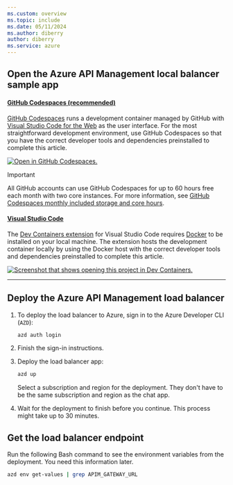 ```yaml
---
ms.custom: overview
ms.topic: include
ms.date: 05/11/2024
ms.author: diberry
author: diberry
ms.service: azure
---
```


## Open the Azure API Management local balancer sample app

#### [GitHub Codespaces (recommended)](#tab/github-codespaces)

[GitHub Codespaces](https://docs.github.com/codespaces) runs a development container managed by GitHub with [Visual Studio Code for the Web](https://code.visualstudio.com/docs/editor/vscode-web) as the user interface. For the most straightforward development environment, use GitHub Codespaces so that you have the correct developer tools and dependencies preinstalled to complete this article.

[![Open in GitHub Codespaces.](https://github.com/codespaces/badge.svg)](https://codespaces.new/Azure-Samples/openai-aca-lb)

> [!IMPORTANT]
> All GitHub accounts can use GitHub Codespaces for up to 60 hours free each month with two core instances. For more information, see [GitHub Codespaces monthly included storage and core hours](https://docs.github.com/billing/managing-billing-for-github-codespaces/about-billing-for-github-codespaces#monthly-included-storage-and-core-hours-for-personal-accounts).

#### [Visual Studio Code](#tab/visual-studio-code)

The [Dev Containers extension](https://marketplace.visualstudio.com/items?itemName=ms-vscode-remote.remote-containers) for Visual Studio Code requires [Docker](https://docs.docker.com/) to be installed on your local machine. The extension hosts the development container locally by using the Docker host with the correct developer tools and dependencies preinstalled to complete this article.

[![Screenshot that shows opening this project in Dev Containers.](https://img.shields.io/static/v1?label=Dev%20Containers&message=Open&color=blue&logo=visualstudiocode)](https://vscode.dev/redirect?url=vscode://ms-vscode-remote.remote-containers/cloneInVolume?url=https://github.com/Azure-Samples/openai-aca-lb)

---

## Deploy the Azure API Management load balancer

1. To deploy the load balancer to Azure, sign in to the Azure Developer CLI (`AZD`):

    ```bash
    azd auth login
    ```

1. Finish the sign-in instructions.
1. Deploy the load balancer app:

    ```bash
    azd up
    ```

    Select a subscription and region for the deployment. They don't have to be the same subscription and region as the chat app.

1. Wait for the deployment to finish before you continue. This process might take up to 30 minutes.

## Get the load balancer endpoint

Run the following Bash command to see the environment variables from the deployment. You need this information later.

```bash
azd env get-values | grep APIM_GATEWAY_URL
```
